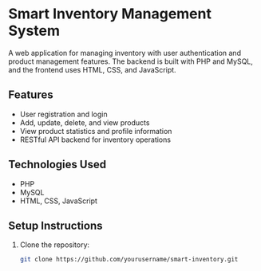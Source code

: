 # Smart Inventory Management System

A web application for managing inventory with user authentication and product management features. The backend is built with PHP and MySQL, and the frontend uses HTML, CSS, and JavaScript.

## Features

- User registration and login  
- Add, update, delete, and view products  
- View product statistics and profile information  
- RESTful API backend for inventory operations  

## Technologies Used

- PHP  
- MySQL  
- HTML, CSS, JavaScript  

## Setup Instructions

1. Clone the repository:
   ```bash
   git clone https://github.com/yourusername/smart-inventory.git
